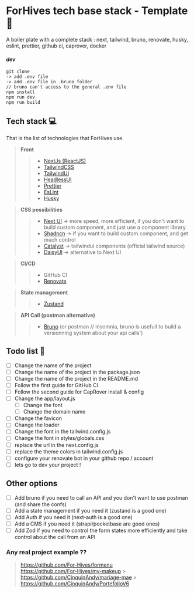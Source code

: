 # ForHives tech base stack - Template 🐝

A boiler plate with a complete stack : next, tailwind, bruno, renovate, husky, eslint, prettier, github ci, caprover, docker

#### _dev_

```
git clone
-> add .env file
-> add .env file in .bruno folder
// bruno can't access to the general .env file
npm install
npm run dev
npm run build
```

## Tech stack 💻

That is the list of technologies that ForHives use.

> **Front**
>
> > - [NextJs (ReactJS)](https://nextjs.org/)
> > - [TailwindCSS](https://tailwindcss.com/)
> > - [TailwindUI](https://tailwindui.com/)
> > - [HeadlessUI](https://headlessui.com/)
> > - [Prettier](https://prettier.io/)
> > - [EsLint](https://eslint.org/)
> > - [Husky](https://typicode.github.io/husky/#/)

> **CSS possibilities**
>
> > - [Next UI](https://nextui.org/) -> more speed, more efficient, if you don't want to build custom component, and just use a component library
> > - [Shadncn](https://ui.shadcn.com/) -> if you want to build custom component, and get much control
> > - [Catalyst](https://catalyst.tailwindui.com/docs) -> tailwindui components (official tailwind source)
> > - [DaisyUI](https://daisyui.com/) -> alternative to Next UI

> **CI/CD**
>
> > - GitHub CI
> > - [Renovate](https://www.mend.io/renovate/)

> **State management**
>
> > - [Zustand](https://docs.pmnd.rs/zustand/getting-started/introduction)

> **API Call (postman alternative)**
>
> > - [Bruno](https://github.com/usebruno/bruno) (or postman // insomnia, bruno is usefull to build a versionning system about your api calls')

## Todo list 📝

- [ ] Change the name of the project
- [ ] Change the name of the project in the package.json
- [ ] Change the name of the project in the README.md
- [ ] Follow the first guide for GitHub CI
- [ ] Follow the second guide for CapRover install & config
- [ ] Change the app/layout.js
  - [ ] Change the font
  - [ ] Change the domain name
- [ ] Change the favicon
- [ ] Change the loader
- [ ] Change the font in the tailwind.config.js
- [ ] Change the font in styles/globals.css
- [ ] replace the url in the next.config.js
- [ ] replace the theme colors in tailwind.config.js
- [ ] configure your renovate bot in your github repo / account
- [ ] lets go to dev your project !

## Other options

- [ ] Add bruno if you need to call an API and you don't want to use postman (and share the confs)
- [ ] Add a state management if you need it (zustand is a good one)
- [ ] Add Auth if you need it (next-auth is a good one)
- [ ] Add a CMS if you need it (strapi/pocketbase are good ones)
- [ ] Add Zod if you need to control the form states more efficiently and take control about the call from an API

### Any real project example ??

> https://github.com/For-Hives/formenu  
> https://github.com/For-Hives/my-makeup > https://github.com/CinquinAndy/mariage-mae > https://github.com/CinquinAndy/PortefolioV6
